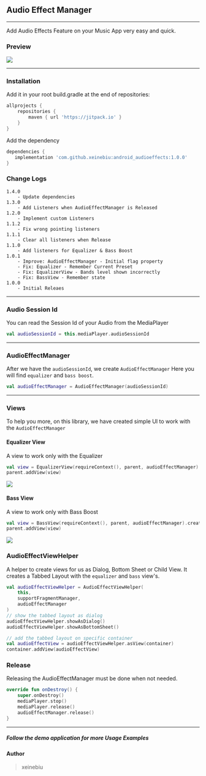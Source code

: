 ## Audio Effect Manager
----
Add Audio Effects Feature on your Music App very easy and quick.

### Preview
![](docs/demo.gif)

----
### Installation
Add it in your root build.gradle at the end of repositories:
````groovy
allprojects {
	repositories {
		maven { url 'https://jitpack.io' }
	}
}
````
Add the dependency
````groovy
dependencies {
   implementation 'com.github.xeinebiu:android_audioeffects:1.0.0'
}
````

### Change Logs
    1.4.0
        - Update dependencies
    1.3.0
        - Add Listeners when AudioEffectManager is Released
    1.2.0
        - Implement custom Listeners
    1.1.2
        - Fix wrong pointing listeners
    1.1.1
        - Clear all listeners when Release
    1.1.0
        - Add listeners for Equalizer & Bass Boost
    1.0.1
        - Improve: AudioEffectManager - Initial flag property 
        - Fix: Equalizer - Remember Current Preset
        - Fix: EqualizerView - Bands level shown incorrectly
        - Fix: BassView - Remember state
    1.0.0
        - Initial Releaes

----
### Audio Session Id
You can read the Session Id of your Audio from the MediaPlayer
````kotlin
val audioSessionId = this.mediaPlayer.audioSessionId
````

----
### AudioEffectManager
After we have the ``audioSessionId``, we create `AudioEffectManager`
Here you will find `equalizer` and `bass boost`.
````kotlin
val audioEffectManager = AudioEffectManager(audioSessionId)
````

----
### Views
To help you more, on this library, we have created simple UI to work with the `AudioEffectManager`
#### Equalizer View
A view to work only with the Equalizer
````kotlin
val view = EqualizerView(requireContext(), parent, audioEffectManager).createView()
parent.addView(view)
````
![](docs/view_equalizer.jpg) 

#### Bass View
A view to work only with Bass Boost
````kotlin
val view = BassView(requireContext(), parent, audioEffectManager).createView()
parent.addView(view)
````
![](docs/view_bass.jpg) 

### AudioEffectViewHelper
A helper to create views for us as Dialog, Bottom Sheet or Child View.
It creates a Tabbed Layout with the `equalizer` and `bass` view's.
````kotlin
val audioEffectViewHelper = AudioEffectViewHelper(
    this,
    supportFragmentManager,
    audioEffectManager
)
// show the tabbed layout as dialog
audioEffectViewHelper.showAsDialog()
audioEffectViewHelper.showAsBottomSheet()

// add the tabbed layout on specific container
val audioEffectView = audioEffectViewHelper.asView(container)
container.addView(audioEffectView)
````

### Release
Releasing the AudioEffectManager must be done when not needed.
````kotlin
override fun onDestroy() {
    super.onDestroy()
    mediaPlayer.stop()
    mediaPlayer.release()
    audioEffectManager.release()
}
````

----
##### Follow the demo application for more Usage Examples

#### Author
> xeinebiu
